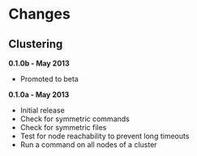 # Changes #

## Clustering ##

**0.1.0b - May 2013**

- Promoted to beta

**0.1.0a - May 2013**

- Initial release
- Check for symmetric commands
- Check for symmetric files
- Test for node reachability to prevent long timeouts
- Run a command on all nodes of a cluster
